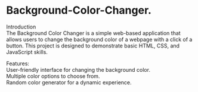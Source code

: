 ﻿# Background-Color-Changer. 
Introduction <br/>
The Background Color Changer is a simple web-based application that allows users to change the background color of a webpage with a click of a button. This project is designed to demonstrate basic HTML, CSS, and JavaScript skills. <br/>

Features:<br/>
User-friendly interface for changing the background color.<br/>
Multiple color options to choose from.<br/>
Random color generator for a dynamic experience.<br/>
